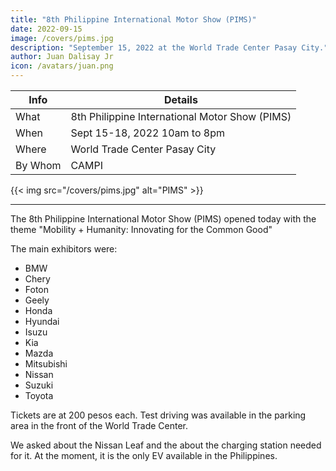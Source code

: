 ```yaml
---
title: "8th Philippine International Motor Show (PIMS)"
date: 2022-09-15
image: /covers/pims.jpg
description: "September 15, 2022 at the World Trade Center Pasay City."
author: Juan Dalisay Jr
icon: /avatars/juan.png
---
```


<!-- Tuesday, August 9, 2022 -->


Info | Details 
--- | ---
What | 8th Philippine International Motor Show (PIMS)
When | Sept 15-18, 2022 10am to 8pm
Where | World Trade Center Pasay City
By Whom | CAMPI

{{< img src="/covers/pims.jpg" alt="PIMS" >}}

---


The 8th Philippine International Motor Show (PIMS) opened today with the theme "Mobility + Humanity: Innovating for the Common Good"

The main  exhibitors were:
- BMW
- Chery
- Foton
- Geely
- Honda
- Hyundai
- Isuzu
- Kia
- Mazda 
- Mitsubishi
- Nissan
- Suzuki
- Toyota

Tickets are at 200 pesos each. Test driving was available in the parking area in the front of the World Trade Center.

We asked about the Nissan Leaf and the about the charging station needed for it. At the moment, it is the only EV available in the Philippines. 

